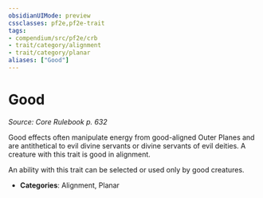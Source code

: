 ```yaml
---
obsidianUIMode: preview
cssclasses: pf2e,pf2e-trait
tags:
- compendium/src/pf2e/crb
- trait/category/alignment
- trait/category/planar
aliases: ["Good"]
---
```

# Good  
*Source: Core Rulebook p. 632*  

Good effects often manipulate energy from good-aligned Outer Planes and are antithetical to evil divine servants or divine servants of evil deities. A creature with this trait is good in alignment.

An ability with this trait can be selected or used only by good creatures.

- **Categories**: Alignment, Planar